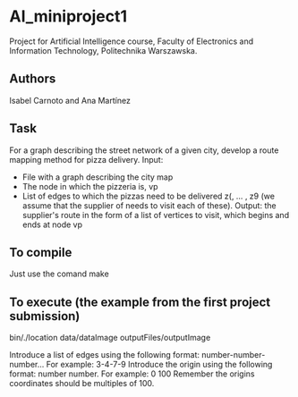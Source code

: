 # AI_miniproject1

Project for Artificial Intelligence course, Faculty of Electronics and Information Technology, Politechnika Warszawska.

## Authors
Isabel Carnoto and Ana Martínez


## Task

For a graph describing the street network of a given city, develop a route mapping method for
pizza delivery.
Input:
- File with a graph describing the city map
- The node in which the pizzeria is, vp
- List of edges to which the pizzas need to be delivered z(, … , z9 (we assume that the supplier of needs to visit each of these).
Output: the supplier's route in the form of a list of vertices to visit, which begins and ends at node vp

## To compile
Just use the comand make

## To execute (the example from the first project submission)

bin/./location data/dataImage outputFiles/outputImage

Introduce a list of edges using the following format: number-number-number... For example: 3-4-7-9
Introduce the origin using the following format: number number. For example: 0 100 
Remember the origins coordinates should be multiples of 100.

